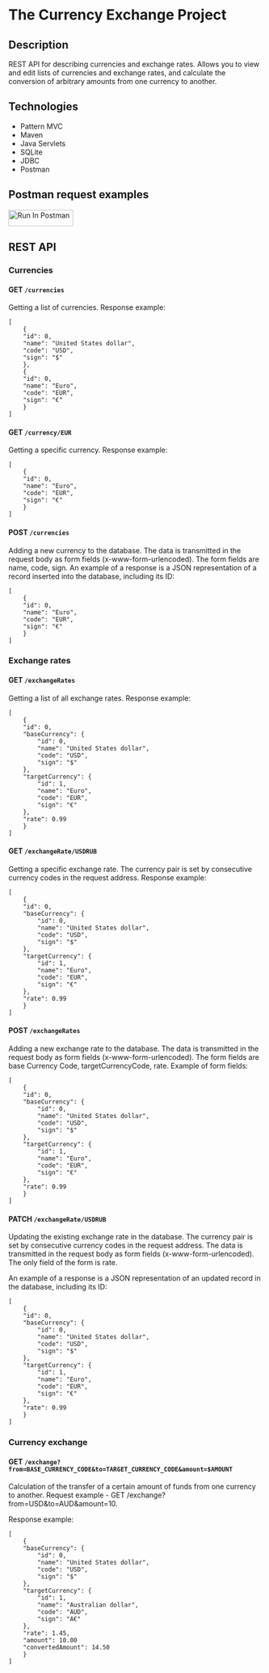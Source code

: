 # The Currency Exchange Project

## Description
REST API for describing currencies and exchange rates. 
Allows you to view and edit lists of currencies and exchange rates, 
and calculate the conversion of arbitrary amounts from one currency to another.

## Technologies
- Pattern MVC
- Maven
- Java Servlets
- SQLite
- JDBC
- Postman

## Postman request examples
[<img src="https://run.pstmn.io/button.svg" alt="Run In Postman" style="width: 128px; height: 32px;">](https://god.gw.postman.com/run-collection/30748979-92d322b9-8c14-41e1-98ca-837c2e245fea?action=collection%2Ffork&source=rip_markdown&collection-url=entityId%3D30748979-92d322b9-8c14-41e1-98ca-837c2e245fea%26entityType%3Dcollection%26workspaceId%3D3ef886e2-4b21-452d-9bc0-3ffd4fd9fd65)

## REST API 

### Currencies


#### GET `/currencies`
Getting a list of currencies. Response example:
```
[
    {
    "id": 0,
    "name": "United States dollar",
    "code": "USD",
    "sign": "$"
    },   
    {
    "id": 0,
    "name": "Euro",
    "code": "EUR",
    "sign": "€"
    }
]
```

#### GET `/currency/EUR`
Getting a specific currency. Response example:
```
[    
    {
    "id": 0,
    "name": "Euro",
    "code": "EUR",
    "sign": "€"
    }
]    
```

#### POST `/currencies`
Adding a new currency to the database. 
The data is transmitted in the request body as form fields (x-www-form-urlencoded). 
The form fields are name, code, sign. 
An example of a response is a JSON representation of a record inserted into the database, including its ID:
```
[    
    {
    "id": 0,
    "name": "Euro",
    "code": "EUR",
    "sign": "€"
    }
]
```

### Exchange rates

#### GET `/exchangeRates`
Getting a list of all exchange rates. Response example:
```
[
    {
    "id": 0,
    "baseCurrency": {
        "id": 0,
        "name": "United States dollar",
        "code": "USD",
        "sign": "$"
    },
    "targetCurrency": {
        "id": 1,
        "name": "Euro",
        "code": "EUR",
        "sign": "€"
    },
    "rate": 0.99
    }
]
```   

#### GET `/exchangeRate/USDRUB`
Getting a specific exchange rate. 
The currency pair is set by consecutive currency codes in the request address. Response example:
```
[   
    {
    "id": 0,
    "baseCurrency": {
        "id": 0,
        "name": "United States dollar",
        "code": "USD",
        "sign": "$"
    },
    "targetCurrency": {
        "id": 1,
        "name": "Euro",
        "code": "EUR",
        "sign": "€"
    },
    "rate": 0.99
    }
]
```    

#### POST `/exchangeRates`
Adding a new exchange rate to the database. 
The data is transmitted in the request body as form fields (x-www-form-urlencoded). 
The form fields are base Currency Code, targetCurrencyCode, rate. Example of form fields:
```
[    
    {
    "id": 0,
    "baseCurrency": {
        "id": 0,
        "name": "United States dollar",
        "code": "USD",
        "sign": "$"
    },
    "targetCurrency": {
        "id": 1,
        "name": "Euro",
        "code": "EUR",
        "sign": "€"
    },
    "rate": 0.99
    }
]
```    

#### PATCH `/exchangeRate/USDRUB`
Updating the existing exchange rate in the database. 
The currency pair is set by consecutive currency codes in the request address. 
The data is transmitted in the request body as form fields (x-www-form-urlencoded). 
The only field of the form is rate.

An example of a response is a JSON representation of an updated record in the database, including its ID:
```
[    
    {
    "id": 0,
    "baseCurrency": {
        "id": 0,
        "name": "United States dollar",
        "code": "USD",
        "sign": "$"
    },
    "targetCurrency": {
        "id": 1,
        "name": "Euro",
        "code": "EUR",
        "sign": "€"
    },
    "rate": 0.99
    }
]
```

### Currency exchange

#### GET `/exchange?from=BASE_CURRENCY_CODE&to=TARGET_CURRENCY_CODE&amount=$AMOUNT`
Calculation of the transfer of a certain amount of funds from one currency to another. 
Request example - GET /exchange?from=USD&to=AUD&amount=10.

Response example:
```
[    
    {
    "baseCurrency": {
        "id": 0,
        "name": "United States dollar",
        "code": "USD",
        "sign": "$"
    },
    "targetCurrency": {
        "id": 1,
        "name": "Australian dollar",
        "code": "AUD",
        "sign": "A€"
    },
    "rate": 1.45,
    "amount": 10.00
    "convertedAmount": 14.50
    }
]
```